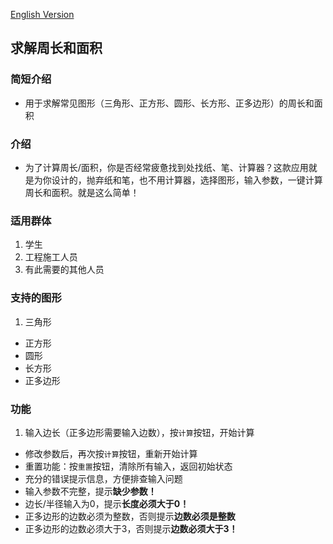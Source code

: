 
[English Version](README_EN.md)

## 求解周长和面积

### 简短介绍
  * 用于求解常见图形（三角形、正方形、圆形、长方形、正多边形）的周长和面积

### 介绍
* 为了计算周长/面积，你是否经常疲惫找到处找纸、笔、计算器？这款应用就是为你设计的，抛弃纸和笔，也不用计算器，选择图形，输入参数，一键计算周长和面积。就是这么简单！

### 适用群体
  1. 学生
  2. 工程施工人员
  3. 有此需要的其他人员

### 支持的图形
1. 三角形
+ 正方形
+ 圆形
+ 长方形
+ 正多边形

### 功能
 1. 输入边长（正多边形需要输入边数），按`计算`按钮，开始计算
 + 修改参数后，再次按`计算`按钮，重新开始计算
 + 重置功能：按`重置`按钮，清除所有输入，返回初始状态
 + 充分的错误提示信息，方便排查输入问题
  + 输入参数不完整，提示**缺少参数！**
  + 边长/半径输入为0，提示**长度必须大于0！**
  + 正多边形的边数必须为整数，否则提示**边数必须是整数**
  + 正多边形的边数必须大于3，否则提示**边数必须大于3！**
